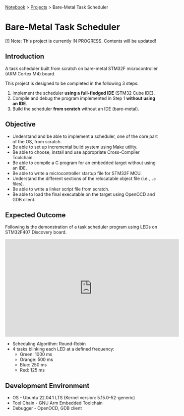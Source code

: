 <a href="../">Notebook</a> > <a href="./">Projects</a> > Bare-Metal Task Scheduler

# Bare-Metal Task Scheduler

[!] Note: This project is currently IN PROGRESS. Contents will be updated!



## Introduction

A task scheduler built from scratch on bare-metal STM32F microcontroller (ARM Cortex M4) board. 

This project is designed to be completed in the following 3 steps:

1. Implement the scheduler **using a full-fledged IDE** (STM32 Cube IDE).
2. Compile and debug the program implemented in Step 1 **without using an IDE**. 
3. Build the scheduler **from scratch** without an IDE (bare-metal).



## Objective

- Understand and be able to implement a scheduler, one of the core part of the OS,  from scratch.
- Be able to set up incremental build system using Make utility.
- Be able to choose, install and use appropriate Cross-Compiler Toolchain.
- Be able to compile a C program for an embedded target without using an IDE.
- Be able to write a microcontroller startup file for STM32F MCU.
- Understand the different sections of the relocatable object file (i.e., `.o` files).
- Be able to write a linker script file from scratch.
- Be able to load the final executable on the target using OpenOCD and GDB client.



## Expected Outcome

Following is the demonstration of a task scheduler program using LEDs on STM32F407 Discovery board. 

<iframe width="560" height="315" src="https://www.youtube.com/embed/MYxrrz4UWkc" title="YouTube video player" frameborder="0" allow="accelerometer; autoplay; clipboard-write; encrypted-media; gyroscope; picture-in-picture; web-share" allowfullscreen></iframe>

- Scheduling Algorithm: Round-Robin 
- 4 tasks blinking each LED at a defined frequency:
  - Green: 1000 ms 
  - Orange: 500 ms 
  - Blue: 250 ms
  - Red: 125 ms



## Development Environment

* OS - Ubuntu 22.04.1 LTS (Kernel version: 5.15.0-52-generic)
* Tool Chain - GNU Arm Embedded Toolchain
* Debugger - OpenOCD, GDB client

